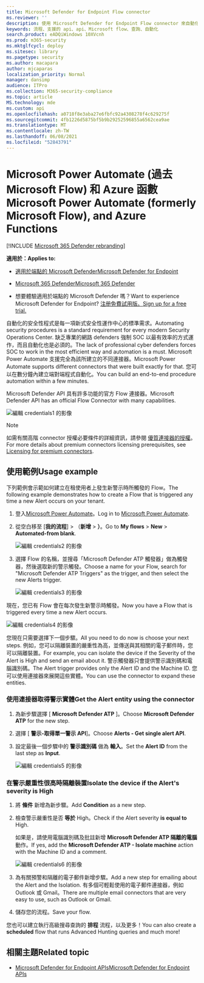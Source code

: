 ```yaml
---
title: Microsoft Defender for Endpoint Flow connector
ms.reviewer: ''
description: 使用 Microsoft Defender for Endpoint Flow connector 來自動化安全性，並建立一個流程，每當租使用者發生新警示時，就會觸發此流程。
keywords: 流程、支援的 api、api、Microsoft flow、查詢、自動化
search.product: eADQiWindows 10XVcnh
ms.prod: m365-security
ms.mktglfcycl: deploy
ms.sitesec: library
ms.pagetype: security
ms.author: macapara
author: mjcaparas
localization_priority: Normal
manager: dansimp
audience: ITPro
ms.collection: M365-security-compliance
ms.topic: article
MS.technology: mde
ms.custom: api
ms.openlocfilehash: a0718f8e3aba27e6fbfc92a4308278f4c629275f
ms.sourcegitcommit: 4fb1226d5875bf5b9b29252596855a6562cea9ae
ms.translationtype: MT
ms.contentlocale: zh-TW
ms.lasthandoff: 06/08/2021
ms.locfileid: "52843791"
---
```

# <a name="microsoft-power-automate-formerly-microsoft-flow-and-azure-functions"></a><span data-ttu-id="9badc-104">Microsoft Power Automate (過去 Microsoft Flow) 和 Azure 函數</span><span class="sxs-lookup"><span data-stu-id="9badc-104">Microsoft Power Automate (formerly Microsoft Flow), and Azure Functions</span></span>

[!INCLUDE [Microsoft 365 Defender rebranding](../../includes/microsoft-defender.md)]

<span data-ttu-id="9badc-105">**適用於：**</span><span class="sxs-lookup"><span data-stu-id="9badc-105">**Applies to:**</span></span>
- [<span data-ttu-id="9badc-106">適用於端點的 Microsoft Defender</span><span class="sxs-lookup"><span data-stu-id="9badc-106">Microsoft Defender for Endpoint</span></span>](https://go.microsoft.com/fwlink/p/?linkid=2154037)
- [<span data-ttu-id="9badc-107">Microsoft 365 Defender</span><span class="sxs-lookup"><span data-stu-id="9badc-107">Microsoft 365 Defender</span></span>](https://go.microsoft.com/fwlink/?linkid=2118804)


- <span data-ttu-id="9badc-108">想要體驗適用於端點的 Microsoft Defender 嗎？</span><span class="sxs-lookup"><span data-stu-id="9badc-108">Want to experience Microsoft Defender for Endpoint?</span></span> [<span data-ttu-id="9badc-109">注册免費試用版。</span><span class="sxs-lookup"><span data-stu-id="9badc-109">Sign up for a free trial.</span></span>](https://www.microsoft.com/microsoft-365/windows/microsoft-defender-atp?ocid=docs-wdatp-exposedapis-abovefoldlink) 

<span data-ttu-id="9badc-110">自動化的安全性程式是每一項新式安全性運作中心的標準需求。</span><span class="sxs-lookup"><span data-stu-id="9badc-110">Automating security procedures is a standard requirement for every modern Security Operations Center.</span></span> <span data-ttu-id="9badc-111">缺乏專業的網路 defenders 強制 SOC 以最有效率的方式運作，而且自動化也是必須的。</span><span class="sxs-lookup"><span data-stu-id="9badc-111">The lack of professional cyber defenders forces SOC to work in the most efficient way and automation is a must.</span></span> <span data-ttu-id="9badc-112">Microsoft Power Automate 支援完全為該所建立的不同連接器。</span><span class="sxs-lookup"><span data-stu-id="9badc-112">Microsoft Power Automate supports different connectors that were built exactly for that.</span></span> <span data-ttu-id="9badc-113">您可以在數分鐘內建立端對端程式自動化。</span><span class="sxs-lookup"><span data-stu-id="9badc-113">You can build an end-to-end procedure automation within a few minutes.</span></span>

<span data-ttu-id="9badc-114">Microsoft Defender API 具有許多功能的官方 Flow 連接器。</span><span class="sxs-lookup"><span data-stu-id="9badc-114">Microsoft Defender API has an official Flow Connector with many capabilities.</span></span>

![編輯 credentials1 的影像](images/api-flow-0.png)

> [!NOTE]
> <span data-ttu-id="9badc-116">如需有關高階 connector 授權必要條件的詳細資訊，請參閱 [優質連接器的授權](/power-automate/triggers-introduction#licensing-for-premium-connectors)。</span><span class="sxs-lookup"><span data-stu-id="9badc-116">For more details about premium connectors licensing prerequisites, see [Licensing for premium connectors](/power-automate/triggers-introduction#licensing-for-premium-connectors).</span></span>


## <a name="usage-example"></a><span data-ttu-id="9badc-117">使用範例</span><span class="sxs-lookup"><span data-stu-id="9badc-117">Usage example</span></span>

<span data-ttu-id="9badc-118">下列範例會示範如何建立在租使用者上發生新警示時所觸發的 Flow。</span><span class="sxs-lookup"><span data-stu-id="9badc-118">The following example demonstrates how to create a Flow that is triggered any time a new Alert occurs on your tenant.</span></span>

1. <span data-ttu-id="9badc-119">登入[Microsoft Power Automate](https://flow.microsoft.com)。</span><span class="sxs-lookup"><span data-stu-id="9badc-119">Log in to [Microsoft Power Automate](https://flow.microsoft.com).</span></span>

2. <span data-ttu-id="9badc-120">從空白移至 [**我的流程**]  >  （**新增**  >  **）**。</span><span class="sxs-lookup"><span data-stu-id="9badc-120">Go to **My flows** > **New** > **Automated-from blank**.</span></span>

    ![編輯 credentials2 的影像](images/api-flow-1.png)

3. <span data-ttu-id="9badc-122">選擇 Flow 的名稱，並搜尋「Microsoft Defender ATP 觸發器」做為觸發器，然後選取新的警示觸發。</span><span class="sxs-lookup"><span data-stu-id="9badc-122">Choose a name for your Flow, search for "Microsoft Defender ATP Triggers" as the trigger, and then select the new Alerts trigger.</span></span>

    ![編輯 credentials3 的影像](images/api-flow-2.png)

<span data-ttu-id="9badc-124">現在，您已有 Flow 會在每次發生新警示時觸發。</span><span class="sxs-lookup"><span data-stu-id="9badc-124">Now you have a Flow that is triggered every time a new Alert occurs.</span></span>

![編輯 credentials4 的影像](images/api-flow-3.png)

<span data-ttu-id="9badc-126">您現在只需要選擇下一個步驟。</span><span class="sxs-lookup"><span data-stu-id="9badc-126">All you need to do now is choose your next steps.</span></span>
<span data-ttu-id="9badc-127">例如，您可以隔離裝置的嚴重性為高，並傳送與其相關的電子郵件時，您可以隔離裝置。</span><span class="sxs-lookup"><span data-stu-id="9badc-127">For example, you can isolate the device if the Severity of the Alert is High and send an email about it.</span></span>
<span data-ttu-id="9badc-128">警示觸發器只會提供警示識別碼和電腦識別碼。</span><span class="sxs-lookup"><span data-stu-id="9badc-128">The Alert trigger provides only the Alert ID and the Machine ID.</span></span> <span data-ttu-id="9badc-129">您可以使用連接器來展開這些實體。</span><span class="sxs-lookup"><span data-stu-id="9badc-129">You can use the connector to expand these entities.</span></span>

### <a name="get-the-alert-entity-using-the-connector"></a><span data-ttu-id="9badc-130">使用連接器取得警示實體</span><span class="sxs-lookup"><span data-stu-id="9badc-130">Get the Alert entity using the connector</span></span>

1. <span data-ttu-id="9badc-131">為新步驟選擇 [ **Microsoft Defender ATP** ]。</span><span class="sxs-lookup"><span data-stu-id="9badc-131">Choose **Microsoft Defender ATP** for the new step.</span></span>

2. <span data-ttu-id="9badc-132">選擇 [ **警示-取得單一警示 API**]。</span><span class="sxs-lookup"><span data-stu-id="9badc-132">Choose **Alerts - Get single alert API**.</span></span>

3. <span data-ttu-id="9badc-133">設定最後一個步驟中的 **警示識別碼** 做為 **輸入**。</span><span class="sxs-lookup"><span data-stu-id="9badc-133">Set the **Alert ID** from the last step as **Input**.</span></span>

    ![編輯 credentials5 的影像](images/api-flow-4.png)

### <a name="isolate-the-device-if-the-alerts-severity-is-high"></a><span data-ttu-id="9badc-135">在警示嚴重性很高時隔離裝置</span><span class="sxs-lookup"><span data-stu-id="9badc-135">Isolate the device if the Alert's severity is High</span></span>

1. <span data-ttu-id="9badc-136">將 **條件** 新增為新步驟。</span><span class="sxs-lookup"><span data-stu-id="9badc-136">Add **Condition** as a new step.</span></span>

2. <span data-ttu-id="9badc-137">檢查警示嚴重性是否 **等於** High。</span><span class="sxs-lookup"><span data-stu-id="9badc-137">Check if the Alert severity **is equal to** High.</span></span>

   <span data-ttu-id="9badc-138">如果是，請使用電腦識別碼及批註新增 **Microsoft Defender ATP 隔離的電腦** 動作。</span><span class="sxs-lookup"><span data-stu-id="9badc-138">If yes, add the **Microsoft Defender ATP - Isolate machine** action with the Machine ID and a comment.</span></span>

    ![編輯 credentials6 的影像](images/api-flow-5.png)

3. <span data-ttu-id="9badc-140">為有關預警和隔離的電子郵件新增步驟。</span><span class="sxs-lookup"><span data-stu-id="9badc-140">Add a new step for emailing about the Alert and the Isolation.</span></span> <span data-ttu-id="9badc-141">有多個可輕鬆使用的電子郵件連接器，例如 Outlook 或 Gmail。</span><span class="sxs-lookup"><span data-stu-id="9badc-141">There are multiple email connectors that are very easy to use, such as Outlook or Gmail.</span></span>

4. <span data-ttu-id="9badc-142">儲存您的流程。</span><span class="sxs-lookup"><span data-stu-id="9badc-142">Save your flow.</span></span>

<span data-ttu-id="9badc-143">您也可以建立執行高級搜尋查詢的 **排程** 流程，以及更多！</span><span class="sxs-lookup"><span data-stu-id="9badc-143">You can also create a **scheduled** flow that runs Advanced Hunting queries and much more!</span></span>

## <a name="related-topic"></a><span data-ttu-id="9badc-144">相關主題</span><span class="sxs-lookup"><span data-stu-id="9badc-144">Related topic</span></span>
- [<span data-ttu-id="9badc-145">Microsoft Defender for Endpoint APIs</span><span class="sxs-lookup"><span data-stu-id="9badc-145">Microsoft Defender for Endpoint APIs</span></span>](apis-intro.md)
